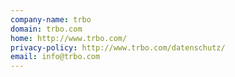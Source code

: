 ```yaml
---
company-name: trbo
domain: trbo.com
home: http://www.trbo.com/
privacy-policy: http://www.trbo.com/datenschutz/
email: info@trbo.com
---
```





